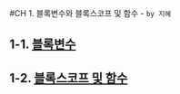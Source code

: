 #CH 1. 블록변수와 블록스코프 및 함수 - `by 지혜`

## 1-1. [블록변수](./1-1_Block%20Variable.md)

## 1-2. [블록스코프 및 함수](./1-1_Block%20Function.md)
